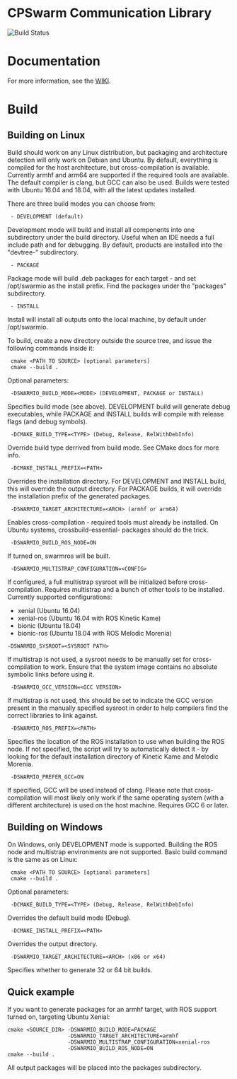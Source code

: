 # CPSwarm Communication Library
![Build Status](https://pipelines.linksmart.eu/plugins/servlet/wittified/build-status/CPSW-ALS)
# Documentation
For more information, see the [WIKI](https://github.com/cpswarm/swarmio/wiki).
# Build
## Building on Linux
Build should work on any Linux distribution, but packaging
and architecture detection will only work on Debian and 
Ubuntu. By default, everything is compiled for the host 
architecture, but cross-compilation is available. Currently 
armhf and arm64 are supported if the required tools are 
available. The default compiler is clang, but GCC can also 
be used. Builds were tested with Ubuntu 16.04 and 18.04,
with all the latest updates installed.

There are three build modes you can choose from:

     - DEVELOPMENT (default)

 
 Development mode will build and install all components into
 one subdirectory under the build directory. Useful when an
 IDE needs a full include path and for debugging. By default,
 products are installed into the "devtree-<ARCH>" subdirectory.
 

     - PACKAGE

 
 Package mode will build .deb packages for each target -
 and set /opt/swarmio as the install prefix. Find the packages
 under the "packages" subdirectory.
 

     - INSTALL

 
 Install will install all outputs onto the local machine,
 by default under /opt/swarmio.
 
To build, create a new directory outside the source tree, 
and issue the following commands inside it:

     cmake <PATH TO SOURCE> [optional parameters]
     cmake --build .

 
Optional parameters:

     -DSWARMIO_BUILD_MODE=<MODE> (DEVELOPMENT, PACKAGE or INSTALL)

 Specifies build mode (see above). DEVELOPMENT build will
 generate debug executables, while PACKAGE and INSTALL builds
 will compile with release flags (and debug symbols).

     -DCMAKE_BUILD_TYPE=<TYPE> (Debug, Release, RelWithDebInfo)

 Override build type derrived from build mode. See CMake docs
 for more info.

     -DCMAKE_INSTALL_PREFIX=<PATH>

 Overrides the installation directory. For DEVELOPMENT and
 INSTALL build, this will override the output directory. For
 PACKAGE builds, it will override the installation prefix 
 of the generated packages.

     -DSWARMIO_TARGET_ARCHITECTURE=<ARCH> (armhf or arm64)

 Enables cross-compilation - required tools must already be
 installed. On Ubuntu systems, crossbuild-essential-<ARCH>
 packages should do the trick.

     -DSWARMIO_BUILD_ROS_NODE=ON

 If turned on, swarmros will be built.

     -DSWARMIO_MULTISTRAP_CONFIGURATION=<CONFIG>

 If configured, a full multistrap sysroot will be initialized
 before cross-compilation. Requires multistrap and a bunch of 
 other tools to be installed. Currently supported configurations:
  - xenial (Ubuntu 16.04)
  - xenial-ros (Ubuntu 16.04 with ROS Kinetic Kame)
  - bionic (Ubuntu 18.04)
  - bionic-ros (Ubuntu 18.04 with ROS Melodic Morenia)

```	
-DSWARMIO_SYSROOT=<SYSROOT PATH>
```

 If multistrap is not used, a sysroot needs to be manually set
 for cross-compilation to work. Ensure that the system image
 contains no absolute symbolic links before using it.

     -DSWARMIO_GCC_VERSION=<GCC VERSION>

 If multistrap is not used, this should be set to indicate the
 GCC version present in the manually specified sysroot in order
 to help compilers find the correct libraries to link against.

     -DSWARMIO_ROS_PREFIX=<PATH>

 Specifies the location of the ROS installation to use when 
 building the ROS node. If not specified, the script will try
 to automatically detect it - by looking for the default 
 installation directory of Kinetic Kame and Melodic Morenia.

     -DSWARMIO_PREFER_GCC=ON

 If specified, GCC will be used instead of clang. Please note
 that cross-compilation will most likely only work if the
 same operating system (with a different architecture) is
 used on the host machine. Requires GCC 6 or later.
 
## Building on Windows

On Windows, only DEVELOPMENT mode is supported. Building the
ROS node and multistrap environments are not supported. Basic
build command is the same as on Linux:

     cmake <PATH TO SOURCE> [optional parameters]
     cmake --build .

 
Optional parameters:

     -DCMAKE_BUILD_TYPE=<TYPE> (Debug, Release, RelWithDebInfo)

 Overrides the default build mode (Debug).

     -DCMAKE_INSTALL_PREFIX=<PATH>

 Overrides the output directory. 

     -DSWARMIO_TARGET_ARCHITECTURE=<ARCH> (x86 or x64)

 Specifies whether to generate 32 or 64 bit builds.


## Quick example


If you want to generate packages for an armhf target, with
ROS support turned on, targeting Ubuntu Xenial:

    cmake <SOURCE_DIR> -DSWARMIO_BUILD_MODE=PACKAGE
                       -DSWARMIO_TARGET_ARCHITECTURE=armhf
                       -DSWARMIO_MULTISTRAP_CONFIGURATION=xenial-ros
                       -DSWARMIO_BUILD_ROS_NODE=ON
    cmake --build .

All output packages will be placed into the packages subdirectory.
